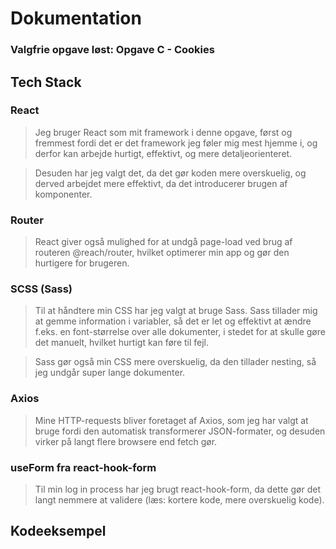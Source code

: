 # Dokumentation

### Valgfrie opgave løst: **Opgave C - Cookies**

## Tech Stack

### React
> Jeg bruger React som mit framework i denne opgave, først og fremmest fordi det er det framework jeg føler mig mest hjemme i, og derfor kan arbejde hurtigt, effektivt, og mere detaljeorienteret.

> Desuden har jeg valgt det, da det gør koden mere overskuelig, og derved arbejdet mere effektivt, da det introducerer brugen af komponenter.

### Router
> React giver også mulighed for at undgå page-load ved brug af routeren @reach/router, hvilket optimerer min app og gør den hurtigere for brugeren.

### SCSS (Sass)
> Til at håndtere min CSS har jeg valgt at bruge Sass. Sass tillader mig at gemme information i variabler, så det er let og effektivt at ændre f.eks. en font-størrelse over alle dokumenter, i stedet for at skulle gøre det manuelt, hvilket hurtigt kan føre til fejl.

> Sass gør også min CSS mere overskuelig, da den tillader nesting, så jeg undgår super lange dokumenter.

### Axios
> Mine HTTP-requests bliver foretaget af Axios, som jeg har valgt at bruge fordi den automatisk transformerer JSON-formater, og desuden virker på langt flere browsere end fetch gør.

### useForm fra react-hook-form
> Til min log in process har jeg brugt react-hook-form, da dette gør det langt nemmere at validere (læs: kortere kode, mere overskuelig kode).

## Kodeeksempel
> 

``` 


```